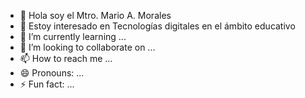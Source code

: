 - 👋 Hola soy el Mtro. Mario A. Morales
- 👀 Estoy interesado en Tecnologías digitales en el ámbito educativo
- 🌱 I’m currently learning ...
- 💞️ I’m looking to collaborate on ...
- 📫 How to reach me ...
- 😄 Pronouns: ...
- ⚡ Fun fact: ...

<!---
MAmorales2504/MAmorales2504 is a ✨ special ✨ repository because its `README.md` (this file) appears on your GitHub profile.
You can click the Preview link to take a look at your changes.
--->
